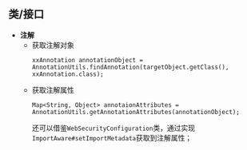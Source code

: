 ## 类/接口
* **注解**
  * 获取注解对象
    ```
    xxAnnotation annotationObject = AnnotationUtils.findAnnotation(targetObject.getClass(), xxAnnotation.class);
    ```
  * 获取注解属性
    ```
    Map<String, Object> annotaionAttributes = AnnotationUtils.getAnnotationAttributes(annotationObject);
    ```
    还可以借鉴`WebSecurityConfiguration`类，通过实现`ImportAware#setImportMetadata`获取到注解属性；